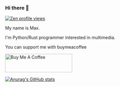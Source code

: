 ### Hi there 👋
[![Zen profile views](https://u8views.com/api/v1/github/profiles/46526140/views/day-week-month-total-count.svg)](https://u8views.com/github/master-of-zen)

My name is Max.

I'm Python/Rust programmer interested in multimedia.


You can support me with buymeacoffee

<a href="https://www.buymeacoffee.com/master_of_zen" target="_blank"><img src="https://cdn.buymeacoffee.com/buttons/v2/default-yellow.png" alt="Buy Me A Coffee" style="height: 60px !important;width: 217px !important;" ></a>

[![Anurag's GitHub stats](https://github-readme-stats.vercel.app/api?username=master-of-zen&count_private=true&show_icons=true&border_radius=20&bg_color=30,e96443,904e95&title_color=fff&text_color=eee&icon_color=fff&include_all_commits=true)](https://github.com/anuraghazra/github-readme-stats)

